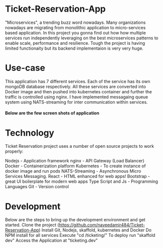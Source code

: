# Ticket-Reservation-App

"Microservices", a trending buzz word nowadays. Many organizations nowadays are migrating from monolithic application to micro-services based application.
In this project you gonna find out how how multiple services run independently leveraging on the best microservices patterns to enable scale, performance and resilience. Tough the project is having limited functionaity but its backend implementaion is very very huge.

# Use-case
This application has 7 different services. Each of the service has its own mongoDB database respectively. All these services are converted into Docker image and then pushed into kubernetes container and further the traffic is controlled using nginx. I have implemented messagaing queue system using NATS-streaming for inter communication within services.

<h4> Below are the few screen shots of application </h4>

# Technology

Ticket Reservation project uses a number of open source projects to work properly:

Nodejs - Application framework
nginx - API Gateway (Load Balancer)
Docker - Containerization platform
Kubernetes - To create instance of docker image and run pods
NATS-Streaming - Asynchronous Micro Services Messaging.
React - HTML enhanced for web apps!
Bootstrap - great UI boilerplate for modern web apps
Type Script and Js - Programming Languages
Git - Version control

# Development

Below are the steps to bring up the development environment and get started.
Clone the project (https://github.com/naveedamir484/Ticket-Reservation-App)
Install Git, Nodejs, skaffold, kubernetes and Docker
Do NPM install for all services
Execute "cd /ticketing/"
To deploy run "skaffold dev"
Access the Application at  "ticketing.dev"




